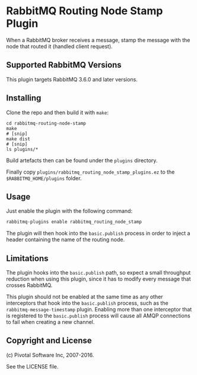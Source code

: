 # RabbitMQ Routing Node Stamp Plugin

When a RabbitMQ broker receives a message, stamp the message with the node that routed it (handled client request).

## Supported RabbitMQ Versions ##

This plugin targets RabbitMQ 3.6.0 and later versions.

## Installing ##

Clone the repo and then build it with `make`:

```
cd rabbitmq-routing-node-stamp
make
# [snip]
make dist
# [snip]
ls plugins/*
```

Build artefacts then can be found under the `plugins` directory.

Finally copy `plugins/rabbitmq_routing_node_stamp_plugins.ez` to the `$RABBITMQ_HOME/plugins` folder.

## Usage ##

Just enable the plugin with the following command:

```bash
rabbitmq-plugins enable rabbitmq_routing_node_stamp
```

The plugin will then hook into the `basic.publish` process in order to inject a header containing the name of the routing node.

## Limitations ##

The plugin hooks into the `basic.publish` path, so expect a small
throughput reduction when using this plugin, since it has to modify
every message that crosses RabbitMQ.

This plugin should not be enabled at the same time as any other interceptors that hook into the `basic.publish` process, such as the `rabbitmq-message-timestamp` plugin. Enabling more than one interceptor that is registered to the `basic.publish` process will cause all AMQP connections to fail when creating a new channel.

## Copyright and License ##

(c) Pivotal Software Inc, 2007-2016.

See the LICENSE file.
